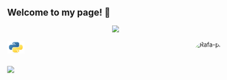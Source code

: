 ## Welcome to my page! 👋

<div align="center">
  <a href="https://github.com/24832">
  <img height="180em" src="https://github-readme-stats.vercel.app/api?username=24832&show_icons=true&theme=dark&include_all_commits=true&count_private=true"/>
 
</div>
<div style="display: inline_block"><br>

  <img align="center" alt="Rafa-Python" height="30" width="40" src="https://raw.githubusercontent.com/devicons/devicon/master/icons/python/python-original.svg">
 
  <img align="right" alt="Rafa-pic" height="150" style="border-radius:50px;" src="https://scontent.flis7-1.fna.fbcdn.net/v/t1.6435-9/101959159_3070670612968150_6364864352624143288_n.png?_nc_cat=111&ccb=1-7&_nc_sid=09cbfe&_nc_ohc=WEjGA3-9nfAAX_cq5AP&_nc_ht=scontent.flis7-1.fna&oh=00_AT8fOEai8mi8Ct1bIk6vcbRVcYfzOyzZ4-I3g9mdqogffw&oe=636A9C12">
 
</div>
  
  ##
 
<div> 
 
  <a href="https://www.linkedin.com/public-profile/settings?lipi=urn%3Ali%3Apage%3Ad_flagship3_profile_self_edit_contact-info%3B5WNB6ll1REqIGgIjAMhdWA%3D%3D" target="_blank"><img src="https://img.shields.io/badge/LinkedIn-0077B5?style=for-the-badge&logo=linkedin&logoColor=white"></a>
 	
  


